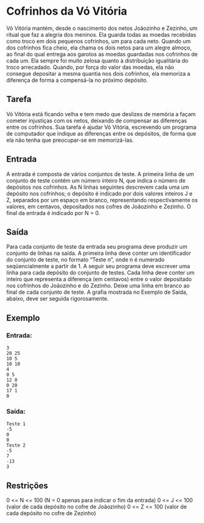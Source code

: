 # Cofrinhos da Vó Vitória

Vó Vitória mantém, desde o nascimento dos netos Joãozinho e Zezinho, um ritual que faz a
alegria dos meninos. Ela guarda todas as moedas recebidas como troco em dois pequenos
cofrinhos, um para cada neto. Quando um dos cofrinhos fica cheio, ela chama os dois netos para
um alegre almoço, ao final do qual entrega aos garotos as moedas guardadas nos cofrinhos de
cada um.
Ela sempre foi muito zelosa quanto à distribuição igualitária do troco arrecadado. Quando, por
força do valor das moedas, ela não consegue depositar a mesma quantia nos dois cofrinhos, ela
memoriza a diferença de forma a compensá-la no próximo depósito.

## Tarefa
Vó Vitória está ficando velha e tem medo que deslizes de memória a façam cometer injustiças
com os netos, deixando de compensar as diferenças entre os cofrinhos. Sua tarefa é ajudar Vó
Vitória, escrevendo um programa de computador que indique as diferenças entre os depósitos,
de forma que ela não tenha que preocupar-se em memorizá-las.

## Entrada
A entrada é composta de vários conjuntos de teste. A primeira linha de um conjunto de teste
contém um número inteiro N, que indica o número de depósitos nos cofrinhos. As N linhas
seguintes descrevem cada uma um depósito nos cofrinhos; o depósito é indicado por dois
valores inteiros J e Z, separados por um espaço em branco, representando respectivamente os
valores, em centavos, depositados nos cofres de Joãozinho e Zezinho. O final da entrada é
indicado por N = 0.

## Saída
Para cada conjunto de teste da entrada seu programa deve produzir um conjunto de linhas na
saída. A primeira linha deve conter um identificador do conjunto de teste, no formato “Teste n”,
onde n é numerado seqüencialmente a partir de 1. A seguir seu programa deve escrever uma
linha para cada depósito do conjunto de testes. Cada linha deve conter um inteiro que
representa a diferença (em centavos) entre o valor depositado nos cofrinhos do Joãozinho e do
Zezinho. Deixe uma linha em branco ao final de cada conjunto de teste. A grafia mostrada no
Exemplo de Saída, abaixo, deve ser seguida rigorosamente.

## Exemplo

### Entrada:
    3
    20 25
    10 5
    10 10
    4
    0 5
    12 0
    0 20
    17 1
    0
### Saída:
    Teste 1
    -5
    0
    0
    Teste 2
    -5
    7
    -13
    3
## Restrições
0 <= N <= 100 (N = 0 apenas para indicar o fim da entrada)
0 <= J <= 100 (valor de cada depósito no cofre de Joãozinho)
0 <= Z <= 100 (valor de cada depósito no cofre de Zezinho)